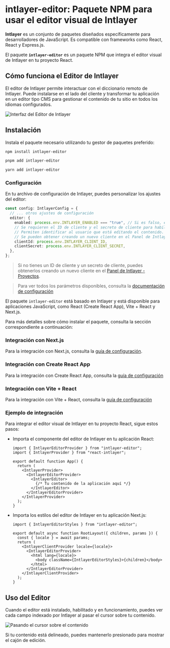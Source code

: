 # intlayer-editor: Paquete NPM para usar el editor visual de Intlayer

**Intlayer** es un conjunto de paquetes diseñados específicamente para desarrolladores de JavaScript. Es compatible con frameworks como React, React y Express.js.

El paquete **`intlayer-editor`** es un paquete NPM que integra el editor visual de Intlayer en tu proyecto React.

## Cómo funciona el Editor de Intlayer

El editor de Intlayer permite interactuar con el diccionario remoto de Intlayer. Puede instalarse en el lado del cliente y transformar tu aplicación en un editor tipo CMS para gestionar el contenido de tu sitio en todos los idiomas configurados.

![Interfaz del Editor de Intlayer](https://github.com/aymericzip/intlayer/blob/main/docs/assets/intlayer_editor_ui.png)

## Instalación

Instala el paquete necesario utilizando tu gestor de paquetes preferido:

```bash packageManager="npm"
npm install intlayer-editor
```

```bash packageManager="pnpm"
pnpm add intlayer-editor
```

```bash packageManager="yarn"
yarn add intlayer-editor
```

### Configuración

En tu archivo de configuración de Intlayer, puedes personalizar los ajustes del editor:

```typescript
const config: IntlayerConfig = {
  // ... otros ajustes de configuración
  editor: {
    enabled: process.env.INTLAYER_ENABLED === "true", // Si es falso, el editor está inactivo y no se puede acceder.
    // Se requieren el ID de cliente y el secreto de cliente para habilitar el editor.
    // Permiten identificar al usuario que está editando el contenido.
    // Se pueden obtener creando un nuevo cliente en el Panel de Intlayer - Proyectos (https://intlayer.org/dashboard/projects).
    clientId: process.env.INTLAYER_CLIENT_ID,
    clientSecret: process.env.INTLAYER_CLIENT_SECRET,
  },
};
```

> Si no tienes un ID de cliente y un secreto de cliente, puedes obtenerlos creando un nuevo cliente en el [Panel de Intlayer - Proyectos](https://intlayer.org/dashboard/projects).

> Para ver todos los parámetros disponibles, consulta la [documentación de configuración](https://github.com/aymericzip/intlayer/blob/main/docs/es/configuration.md)

El paquete `intlayer-editor` está basado en Intlayer y está disponible para aplicaciones JavaScript, como React (Create React App), Vite + React y Next.js.

Para más detalles sobre cómo instalar el paquete, consulta la sección correspondiente a continuación:

### Integración con Next.js

Para la integración con Next.js, consulta la [guía de configuración](https://github.com/aymericzip/intlayer/blob/main/docs/es/intlayer_with_nextjs_15.md).

### Integración con Create React App

Para la integración con Create React App, consulta la [guía de configuración](https://github.com/aymericzip/intlayer/blob/main/docs/es/intlayer_with_create_react_app.md)

### Integración con Vite + React

Para la integración con Vite + React, consulta la [guía de configuración](https://github.com/aymericzip/intlayer/blob/main/docs/es/intlayer_with_vite+react.md)

### Ejemplo de integración

Para integrar el editor visual de Intlayer en tu proyecto React, sigue estos pasos:

- Importa el componente del editor de Intlayer en tu aplicación React:

  ```tsx fileName="src/App.jsx"
  import { IntlayerEditorProvider } from "intlayer-editor";
  import { IntlayerProvider } from "react-intlayer";

  export default function App() {
    return (
      <IntlayerProvider>
        <IntlayerEditorProvider>
          <IntlayerEditor>
            {/* Tu contenido de la aplicación aquí */}
          </IntlayerEditor>
        </IntlayerEditorProvider>
      </IntlayerProvider>
    );
  }
  ```

- Importa los estilos del editor de Intlayer en tu aplicación Next.js:

  ```tsx fileName="src/app/[locale]/layout.jsx"
  import { IntlayerEditorStyles } from "intlayer-editor";

  export default async function RootLayout({ children, params }) {
    const { locale } = await params;
    return (
      <IntlayerClientProvider locale={locale}>
        <IntlayerEditorProvider>
          <html lang={locale}>
            <body className={IntlayerEditorStyles}>{children}</body>
          </html>
        </IntlayerEditorProvider>
      </IntlayerClientProvider>
    );
  }
  ```

## Uso del Editor

Cuando el editor está instalado, habilitado y en funcionamiento, puedes ver cada campo indexado por Intlayer al pasar el cursor sobre tu contenido.

![Pasando el cursor sobre el contenido](https://github.com/aymericzip/intlayer/blob/main/docs/assets/intlayer_editor_hover_content.png)

Si tu contenido está delineado, puedes mantenerlo presionado para mostrar el cajón de edición.
